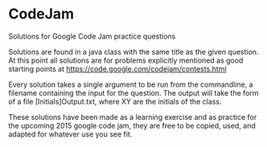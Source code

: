 # CodeJam
Solutions for Google Code Jam practice questions

Solutions are found in a java class with the same title as the given question. At this point all solutions are for problems explicitly mentioned as good starting points at https://code.google.com/codejam/contests.html

Every solution takes a single argument to be run from the commandline, a filename containing the input for the question. The output will take the form of a file [Initials]Output.txt, where XY are the initials of the class.

These solutions have been made as a learning exercise and as practice for the upcoming 2015 google code jam, they are free to be copied, used, and adapted for whatever use you see fit.
